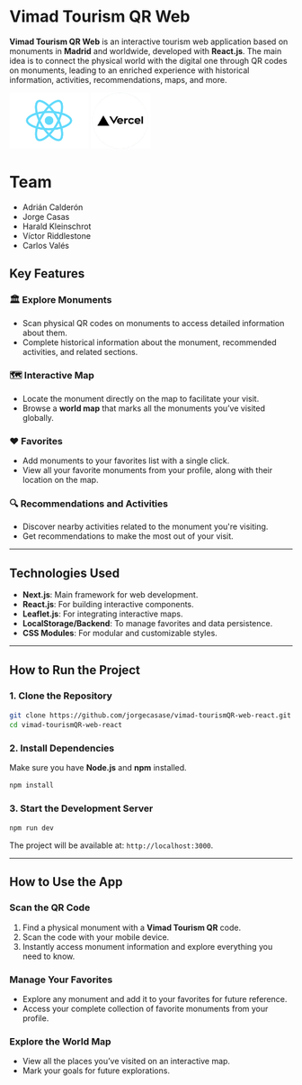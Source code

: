 
# **Vimad Tourism QR Web**

**Vimad Tourism QR Web** is an interactive tourism web application based on monuments in **Madrid** and worldwide, developed with **React.js**. The main idea is to connect the physical world with the digital one through QR codes on monuments, leading to an enriched experience with historical information, activities, recommendations, maps, and more.

<div>
  <img src="https://github.com/jorgecasase/github-repos-img/blob/main/img/react.svg" alt="react" height="100"/>
  <img src="https://github.com/jorgecasase/github-repos-img/blob/main/img/vercel.png" alt="vercel" height="100"/>
</div>

# Team
- Adrián Calderón 
- Jorge Casas 
- Harald Kleinschrot 
- Víctor Riddlestone
- Carlos Valés 

## **Key Features**

### 🏛️ **Explore Monuments**
- Scan physical QR codes on monuments to access detailed information about them.
- Complete historical information about the monument, recommended activities, and related sections.

### 🗺️ **Interactive Map**
- Locate the monument directly on the map to facilitate your visit.
- Browse a **world map** that marks all the monuments you’ve visited globally.

### ❤️ **Favorites**
- Add monuments to your favorites list with a single click.
- View all your favorite monuments from your profile, along with their location on the map.

### 🔍 **Recommendations and Activities**
- Discover nearby activities related to the monument you're visiting.
- Get recommendations to make the most out of your visit.

---

## **Technologies Used**
- **Next.js**: Main framework for web development.
- **React.js**: For building interactive components.
- **Leaflet.js**: For integrating interactive maps.
- **LocalStorage/Backend**: To manage favorites and data persistence.
- **CSS Modules**: For modular and customizable styles.

---

## **How to Run the Project**

### 1. **Clone the Repository**
```bash
git clone https://github.com/jorgecasase/vimad-tourismQR-web-react.git
cd vimad-tourismQR-web-react
```

### 2. **Install Dependencies**
Make sure you have **Node.js** and **npm** installed.
```bash
npm install
```

### 3. **Start the Development Server**
```bash
npm run dev
```
The project will be available at: `http://localhost:3000`.

---

## **How to Use the App**

### Scan the QR Code
1. Find a physical monument with a **Vimad Tourism QR** code.
2. Scan the code with your mobile device.
3. Instantly access monument information and explore everything you need to know.

### Manage Your Favorites
- Explore any monument and add it to your favorites for future reference.
- Access your complete collection of favorite monuments from your profile.

### Explore the World Map
- View all the places you’ve visited on an interactive map.
- Mark your goals for future explorations.
